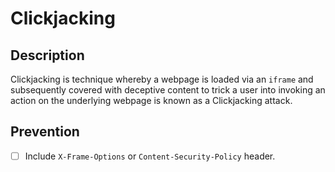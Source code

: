 # Clickjacking

## Description
Clickjacking is technique whereby a webpage is loaded via an `iframe` and subsequently covered with deceptive content to trick a user into 
invoking an action on the underlying webpage is known as a Clickjacking attack.

## Prevention
- [ ] Include `X-Frame-Options` or `Content-Security-Policy` header.
